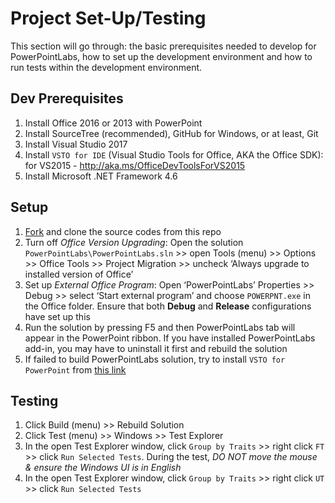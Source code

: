 # Project Set-Up/Testing

This section will go through: the basic prerequisites needed to develop for PowerPointLabs, how to set up the development environment and how to run tests within the development environment.

## Dev Prerequisites
1. Install Office 2016 or 2013 with PowerPoint
1. Install SourceTree (recommended), GitHub for Windows, or at least, Git
1. Install Visual Studio 2017
1. Install `VSTO for IDE` (Visual Studio Tools for Office, AKA the Office SDK):<br>
   for VS2015 - http://aka.ms/OfficeDevToolsForVS2015<br>
1. Install Microsoft .NET Framework 4.6

## Setup
1. [Fork](http://help.github.com/fork-a-repo/) and clone the source codes from this repo
1. Turn off *Office Version Upgrading*: Open the solution `PowerPointLabs\PowerPointLabs.sln` >> open Tools (menu) >> Options >> Office Tools >> Project Migration >> uncheck ‘Always upgrade to installed version of Office’
1. Set up *External Office Program*: Open ‘PowerPointLabs’ Properties >> Debug >> select ‘Start external program’ and choose `POWERPNT.exe` in the Office folder. Ensure that both **Debug** and **Release** configurations have set up this
1. Run the solution by pressing F5 and then PowerPointLabs tab will appear in the PowerPoint ribbon. If you have installed PowerPointLabs add-in, you may have to uninstall it first and rebuild the solution
1. If failed to build PowerPointLabs solution, try to install `VSTO for PowerPoint` from [this link](http://powerpointlabs.info/vsto-redirect.html)

## Testing
1. Click Build (menu) >> Rebuild Solution
1. Click Test (menu) >> Windows >> Test Explorer
1. In the open Test Explorer window, click `Group by Traits` >> right click `FT` >> click `Run Selected Tests`. During the test, *DO NOT move the mouse & ensure the Windows UI is in English*
1. In the open Test Explorer window, click `Group by Traits` >> right click `UT` >> click `Run Selected Tests`
